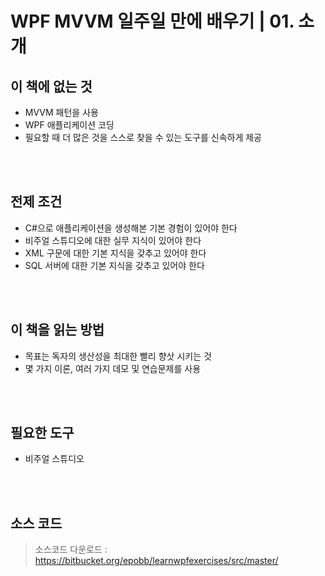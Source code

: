 # WPF MVVM 일주일 만에 배우기 | 01. 소개

## 이 책에 없는 것

* MVVM 패턴을 사용
* WPF 애플리케이션 코딩
* 필요할 때 더 많은 것을 스스로 찾을 수 있는 도구를 신속하게 제공

<br/>
<br/>

## 전제 조건
* C#으로 애플리케이션을 생성해본 기본 경험이 있어야 한다
* 비주얼 스튜디오에 대한 실무 지식이 있어야 한다
* XML 구문에 대한 기본 지식을 갖추고 있어야 한다
* SQL 서버에 대한 기본 지식을 갖추고 있어야 한다

<br/>
<br/>

## 이 책을 읽는 방법
* 목표는 독자의 생산성을 최대한 빨리 향삿 시키는 것
* 몇 가지 이론, 여러 가지 데모 및 연습문제를 사용

<br/>
<br/>

## 필요한 도구
* 비주얼 스튜디오

<br/>
<br/>

## 소스 코드
> 소스코드 다운로드 : https://bitbucket.org/epobb/learnwpfexercises/src/master/